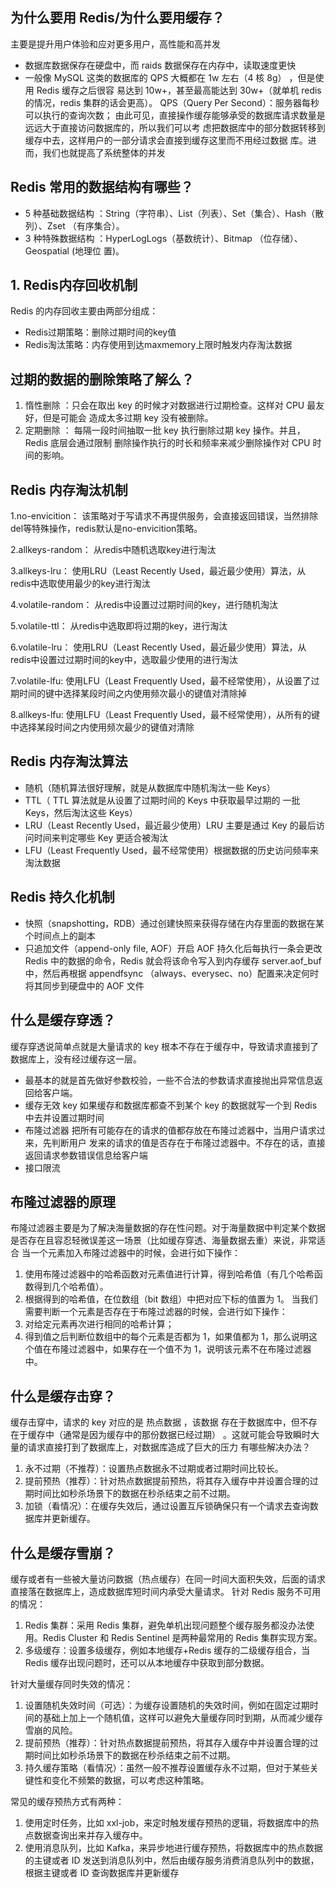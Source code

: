 ## 为什么要⽤ Redis/为什么要⽤缓存？
主要是提升用户体验和应对更多用户，高性能和高并发
- 数据库数据保存在硬盘中，而 raids 数据保存在内存中，读取速度更快
- ⼀般像 MySQL 这类的数据库的 QPS ⼤概都在 1w 左右（4 核 8g） ，但是使⽤ Redis 缓存之后很容
  易达到 10w+，甚⾄最⾼能达到 30w+（就单机 redis 的情况，redis 集群的话会更⾼）。
  QPS（Query Per Second）：服务器每秒可以执⾏的查询次数；
  由此可⻅，直接操作缓存能够承受的数据库请求数量是远远⼤于直接访问数据库的，所以我们可以考
  虑把数据库中的部分数据转移到缓存中去，这样⽤户的⼀部分请求会直接到缓存这⾥⽽不⽤经过数据
  库。进⽽，我们也就提⾼了系统整体的并发

## Redis 常⽤的数据结构有哪些？
- 5 种基础数据结构 ：String（字符串）、List（列表）、Set（集合）、Hash（散列）、Zset
（有序集合）。
- 3 种特殊数据结构 ：HyperLogLogs（基数统计）、Bitmap （位存储）、Geospatial (地理位
置)。

## 1. Redis内存回收机制
Redis 的内存回收主要由两部分组成：
- Redis过期策略：删除过期时间的key值
- Redis淘汰策略：内存使用到达maxmemory上限时触发内存淘汰数据

## 过期的数据的删除策略了解么？
1. 惰性删除 ：只会在取出 key 的时候才对数据进⾏过期检查。这样对 CPU 最友好，但是可能会
   造成太多过期 key 没有被删除。
2. 定期删除 ： 每隔⼀段时间抽取⼀批 key 执⾏删除过期 key 操作。并且，Redis 底层会通过限制
   删除操作执⾏的时⻓和频率来减少删除操作对 CPU 时间的影响。

## Redis 内存淘汰机制
1.no-envicition：
该策略对于写请求不再提供服务，会直接返回错误，当然排除del等特殊操作，redis默认是no-envicition策略。

2.allkeys-random：
从redis中随机选取key进行淘汰

3.allkeys-lru：
使用LRU（Least Recently Used，最近最少使用）算法，从redis中选取使用最少的key进行淘汰

4.volatile-random：
从redis中设置过过期时间的key，进行随机淘汰

5.volatile-ttl：
从redis中选取即将过期的key，进行淘汰

6.volatile-lru：
使用LRU（Least Recently Used，最近最少使用）算法，从redis中设置过过期时间的key中，选取最少使用的进行淘汰

7.volatile-lfu:
使用LFU（Least Frequently Used，最不经常使用），从设置了过期时间的键中选择某段时间之内使用频次最小的键值对清除掉

8.allkeys-lfu:
使用LFU（Least Frequently Used，最不经常使用），从所有的键中选择某段时间之内使用频次最少的键值对清除

## Redis 内存淘汰算法
- 随机（随机算法很好理解，就是从数据库中随机淘汰一些 Keys）
- TTL（ TTL 算法就是从设置了过期时间的 Keys 中获取最早过期的 一批 Keys，然后淘汰这些 Keys）
- LRU（Least Recently Used，最近最少使用）LRU 主要是通过 Key 的最后访问时间来判定哪些 Key 更适合被淘汰
- LFU（Least Frequently Used，最不经常使用）根据数据的历史访问频率来淘汰数据

## Redis 持久化机制
- 快照（snapshotting，RDB）通过创建快照来获得存储在内存⾥⾯的数据在某个时间点上的副本
- 只追加⽂件（append-only file, AOF）开启 AOF 持久化后每执⾏⼀条会更改 Redis 中的数据的命令，Redis 就会将该命令写⼊到内存缓存
  server.aof_buf 中，然后再根据 appendfsync （always、everysec、no）配置来决定何时将其同步到硬盘中的 AOF ⽂件

## 什么是缓存穿透？
缓存穿透说简单点就是⼤量请求的 key 根本不存在于缓存中，导致请求直接到了数据库上，没有经过缓存这⼀层。
- 最基本的就是⾸先做好参数校验，⼀些不合法的参数请求直接抛出异常信息返回给客户端。
- 缓存⽆效 key 如果缓存和数据库都查不到某个 key 的数据就写⼀个到 Redis 中去并设置过期时间
- 布隆过滤器 把所有可能存在的请求的值都存放在布隆过滤器中，当⽤户请求过来，先判断⽤户
  发来的请求的值是否存在于布隆过滤器中。不存在的话，直接返回请求参数错误信息给客户端
- 接口限流

## 布隆过滤器的原理
布隆过滤器主要是为了解决海量数据的存在性问题。对于海量数据中判定某个数据是否存在且容忍轻微误差这一场景（比如缓存穿透、海量数据去重）来说，非常适合
当一个元素加入布隆过滤器中的时候，会进行如下操作：
1. 使用布隆过滤器中的哈希函数对元素值进行计算，得到哈希值（有几个哈希函数得到几个哈希值）。
2. 根据得到的哈希值，在位数组（bit 数组）中把对应下标的值置为 1。
当我们需要判断一个元素是否存在于布隆过滤器的时候，会进行如下操作： 
1. 对给定元素再次进行相同的哈希计算；
2. 得到值之后判断位数组中的每个元素是否都为 1，如果值都为 1，那么说明这个值在布隆过滤器中，如果存在一个值不为 1，说明该元素不在布隆过滤器中。

## 什么是缓存击穿？
缓存击穿中，请求的 key 对应的是 热点数据 ，该数据 存在于数据库中，但不存在于缓存中（通常是因为缓存中的那份数据已经过期） 。这就可能会导致瞬时大量的请求直接打到了数据库上，对数据库造成了巨大的压力
有哪些解决办法？
1. 永不过期（不推荐）：设置热点数据永不过期或者过期时间比较长。
2. 提前预热（推荐）：针对热点数据提前预热，将其存入缓存中并设置合理的过期时间比如秒杀场景下的数据在秒杀结束之前不过期。
3. 加锁（看情况）：在缓存失效后，通过设置互斥锁确保只有一个请求去查询数据库并更新缓存。

## 什么是缓存雪崩？
缓存或者有⼀些被⼤量访问数据（热点缓存）在同一时间大面积失效，后面的请求直接落在数据库上，造成数据库短时间内承受大量请求。
针对 Redis 服务不可⽤的情况：
1. Redis 集群：采用 Redis 集群，避免单机出现问题整个缓存服务都没办法使用。Redis Cluster 和 Redis Sentinel 是两种最常用的 Redis 集群实现方案。
2. 多级缓存：设置多级缓存，例如本地缓存+Redis 缓存的二级缓存组合，当 Redis 缓存出现问题时，还可以从本地缓存中获取到部分数据。

针对大量缓存同时失效的情况：
1. 设置随机失效时间（可选）：为缓存设置随机的失效时间，例如在固定过期时间的基础上加上一个随机值，这样可以避免大量缓存同时到期，从而减少缓存雪崩的风险。
2. 提前预热（推荐）：针对热点数据提前预热，将其存入缓存中并设置合理的过期时间比如秒杀场景下的数据在秒杀结束之前不过期。
3. 持久缓存策略（看情况）：虽然一般不推荐设置缓存永不过期，但对于某些关键性和变化不频繁的数据，可以考虑这种策略。

常见的缓存预热方式有两种：
1. 使用定时任务，比如 xxl-job，来定时触发缓存预热的逻辑，将数据库中的热点数据查询出来并存入缓存中。
2. 使用消息队列，比如 Kafka，来异步地进行缓存预热，将数据库中的热点数据的主键或者 ID 发送到消息队列中，然后由缓存服务消费消息队列中的数据，根据主键或者 ID 查询数据库并更新缓存

